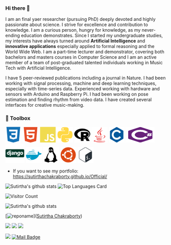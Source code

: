 ### Hi there 👋

I am an final yaer researcher (pursuing PhD) deeply devoted and highly passionate about science. I strive for excellence and contribution to knowledge. I am a curious 
person, hungry for knowledge, as my never-ending education demonstrates. Since I  started my undergraduate studies, my interests have always turned around <strong>Artificial Intelligence</strong> and <strong>innovative applications</strong> especially applied to formal reasoning and the World Wide Web.  I am a part-time lecturer and demonstrator, covering both bachelors and masters courses in Computer Science and I am an active member of a team of post-graduated talented individuals working in Music Tech with Artificial Intelligence. 

I have 5 peer-reviewed publications including a journal in Nature. I had been working with signal processing, machine and deep learning techniques, especially with time-series data. Experienced working with hardware and sensors with Arduino and Raspberry Pi. I had been working on pose estimation and finding rhythm from video data. I have created several interfaces for creative music-making.




### 🧰 Toolbox
<img src="images/css3-plain.svg" alt="CSS" width="50" height="50"/> <img src="images/html5-plain.svg" alt="HTML" width="50" height="50"/>
<img src="images/javascript-plain.svg" alt="JavaScript" width="50" height="50"/> <img src="images/python-plain.svg" alt="python" width="50" height="50"/> 
<img src="images/r-plain.svg" alt="r" width="50" height="50"/> <img src="images/java-plain.svg" alt="java" width="50" height="50"/> 
<img src="images/c-plain.svg" alt="C" width="50" height="50"/> <img src="images/csharp-plain.svg" alt="cs" width="90" height="50"/> 
<img src="images/django-plain.svg" alt="django" width="60" height="60"/> <img src="images/docker-plain.svg" alt="docker" width="50" height="50"/>
<img src="images/linux-plain.svg" alt="linux" width="50" height="50"/> <img src="images/ubuntu-plain.svg" alt="ubuntu" width="50" height="50"/>
<img src="images/bash-plain.svg" alt="bash" width="50" height="50"/> 


- If you want to see my portfolio: https://sutirthachakraborty.github.io/Official/


![Sutirtha's github stats](https://github-readme-stats.vercel.app/api?username=SutirthaChakraborty&show_icons=true&theme=prussian&count_private=true&text_color=ffffff&title_color=fe0278) ![Top Languages Card](https://github-readme-stats.vercel.app/api/top-langs/?username=senemaktas&layout=compact)

 ![Visitor Count](https://profile-counter.glitch.me/{SutirthaChakraborty}/count.svg)

 

![Sutirtha's github stats](https://github-readme-stats.vercel.app/api?username=SutirthaChakraborty&show_icons=true&theme=prussian&hide=contribs,prs&count_private=true&text_color=ffffff&title_color=fe0278)  

[![reponame](https://github-readme-stats.vercel.app/api/pin/?username=SutirthaChakraborty&repo=reponame&show_owner=true)]([Sutirtha Chakraborty](https://github.com/SutirthaChakraborty))  
 
[![](https://img.shields.io/badge/twitter-%231DA1F2.svg?&style=for-the-badge&logo=twitter&logoColor=white)]([https://twitter.com/](https://twitter.com/sutirthac))
[![](https://img.shields.io/badge/medium-%2312100E.svg?&style=for-the-badge&logo=medium&logoColor=white)]([https://--.medium.com](https://medium.com/@sutirtha38))
[![](https://img.shields.io/badge/YouTube-%23FF0000.svg?&style=for-the-badge&logo=youtube&logoColor=white)](https://www.youtube.com/@Sutirtha/playlists)

[![](https://img.shields.io/badge/linkedin-%230077B5.svg?&style=for-the-badge&logo=linkedin&logoColor=white)](https://www.linkedin.com/in/sutirtha38/)
[![Mail Badge](https://img.shields.io/badge/---@gmail.com-c14438?style=for-the-badge&logo=Gmail&logoColor=white&link=mailto:sutirtha38@gmail.com)](mailto:sutirtha38@gmail.com) 

